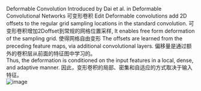 Deformable Convolution
Introduced by Dai et al. in Deformable Convolutional Networks
 可变形卷积
 Edit
Deformable convolutions add 2D offsets to the regular grid sampling locations in the standard convolution. 
可变形卷积增加2Doffset到常规的网格位置采样,
It enables free form deformation of the sampling grid. 
使得网格自由变形
The offsets are learned from the preceding feature maps, via additional convolutional layers.
偏移量是通过额外的卷积层从前面的特征图中学习的。  
Thus, the deformation is conditioned on the input features in a local, dense, and adaptive manner. 
因此，变形卷积的局部、密集和自适应的方式取决于输入特征。  
![image](https://user-images.githubusercontent.com/84374554/135979386-3e300f2e-3344-4ce0-9fe7-3f1c79af9d88.png)
